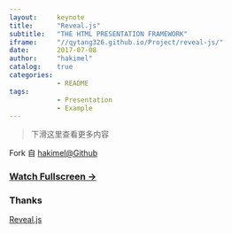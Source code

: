 ```yaml
---
layout:     keynote
title:      "Reveal.js"
subtitle:   "THE HTML PRESENTATION FRAMEWORK"
iframe:     "//qytang326.github.io/Project/reveal-js/"
date:       2017-07-08
author:     "hakimel"
catalog:    true
categories:  
            - README
tags:
            - Presentation
            - Example
---
```



> 下滑这里查看更多内容

Fork 自 [hakimel@Github](https://github.com/hakimel/reveal-js)


### [Watch Fullscreen →](https://qytang326.github.io/Project/reveal-js/)

<div class="visible-md visible-lg">
<!--
<img src="//qytang326.github.io/js-module-7day/attach/qrcode.png" width="350"/>
<small class="img-hint">你也可以通过扫描二维码在手机上观看</small>
-->
</div>


### Thanks

[Reveal.js](http://lab.hakim.se/reveal-js)
